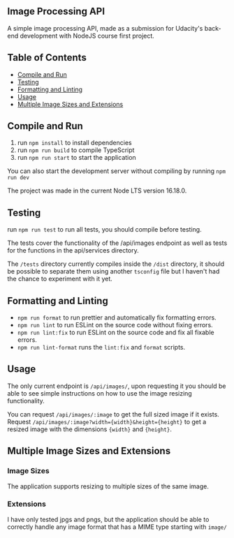 ﻿## Image Processing API
A simple image processing API, made as a submission for Udacity's back-end development with NodeJS course first project.

## Table of Contents

 - [Compile and Run](#compile-and-run)
 - [Testing](#testing)
 - [Formatting and Linting](#formatting-and-linting)
 - [Usage](#usage)
 - [Multiple Image Sizes and Extensions](#sizes-and-extensions)

<h2 id="compile-and-run">Compile and Run</h2>

 1. run `npm install` to install dependencies
 2. run `npm run build` to compile TypeScript
 3. run `npm run start` to start the application

You can also start the development server without compiling by running `npm run dev`

The project was made in the current Node LTS version 16.18.0.

<h2 id="testing">Testing</h2>

run `npm run test` to run all tests, you should compile before testing.

The tests cover the functionality of the /api/images endpoint as well as tests for the functions in the api/services directory.

The `/tests` directory currently compiles inside the `/dist` directory, it should be possible to separate them using another `tsconfig` file but I haven't had the chance to experiment with it yet.

<h2 id="formatting-and-linting">Formatting and Linting</h2>

 - `npm run format` to run prettier and automatically fix formatting errors.
 - `npm run lint` to run ESLint on the source code without fixing errors.
 - `npm run lint:fix` to run ESLint on the source code and fix all fixable errors.
 - `npm run lint-format` runs the `lint:fix` and `format` scripts.

<h2 id="usage">Usage</h2>

The only current endpoint is `/api/images/`, upon requesting it you should be able to see simple instructions on how to use the image resizing functionality.

You can request `/api/images/:image` to get the full sized image if it exists.
Request `/api/images/:image?width={width}&height={height}` to get a resized image with the dimensions `{width}` and `{height}`.

<h2 id="sizes-and-extensions">Multiple Image Sizes and Extensions</h2>
<h3>Image Sizes</h3>

The application supports resizing to multiple sizes of the same image.

<h3>Extensions</h3>

I have only tested jpgs and pngs, but the application should be able to correctly handle any image format that has a MIME type starting with `image/`
